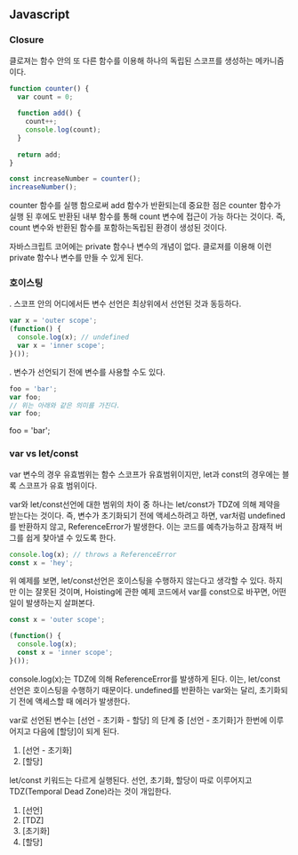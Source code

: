 
## Javascript

### Closure
클로져는 함수 안의 또 다른 함수를 이용해 하나의 독립된 스코프를 생성하는 메카니즘이다.

``` javascript
function counter() {
  var count = 0;
  
  function add() {
    count++;
    console.log(count);
  }
  
  return add;
}

const increaseNumber = counter();
increaseNumber();
```
counter 함수를 실행 함으로써 add 함수가 반환되는데 중요한 점은 counter 함수가 실행 된 후에도 반환된 내부 함수를 통해 count 변수에 접근이 가능 하다는 것이다. 즉, count 변수와 반환된 함수를 포함하는독립된 환경이 생성된 것이다.

자바스크립트 코어에는 private 함수나 변수의 개념이 없다. 클로져를 이용해 이런 private 함수나 변수를 만들 수 있게 된다.


### 호이스팅
. 스코프 안의 어디에서든 변수 선언은 최상위에서 선언된 것과 동등하다.

``` javascript
var x = 'outer scope';
(function() {
  console.log(x); // undefined
  var x = 'inner scope';
}());
```

. 변수가 선언되기 전에 변수를 사용할 수도 있다.

``` javascript
foo = 'bar';
var foo;
// 위는 아래와 같은 의미를 가진다.
var foo;
```
foo = 'bar';

### var vs let/const
var 변수의 경우 유효범위는 함수 스코프가 유효범위이지만, let과 const의 경우에는 블록 스코프가 유효 범위이다.

var와 let/const선언에 대한 범위의 차이 중 하나는 let/const가 TDZ에 의해 제약을 받는다는 것이다.
즉, 변수가 초기화되기 전에 액세스하려고 하면, var처럼 undefined를 반환하지 않고, ReferenceError가 발생한다. 이는 코드를 예측가능하고 잠재적 버그를 쉽게 찾아낼 수 있도록 한다.
``` javascript
console.log(x); // throws a ReferenceError
const x = 'hey';
```
위 예제를 보면, let/const선언은 호이스팅을 수행하지 않는다고 생각할 수 있다.
하지만 이는 잘못된 것이며, Hoisting에 관한 예제 코드에서 var를 const으로 바꾸면, 어떤 일이 발생하는지 살펴본다.
``` javascript
const x = 'outer scope';

(function() {
  console.log(x);
  const x = 'inner scope';
}());
```
console.log(x);는 TDZ에 의해 ReferenceError를 발생하게 된다.
이는, let/const 선언은 호이스팅을 수행하기 때문이다.
undefined를 반환하는 var와는 달리, 초기화되기 전에 액세스할 때 에러가 발생한다.

var로 선언된 변수는
[선언 - 초기화 - 할당] 의 단계 중
[선언 - 초기화]가 한번에 이루어지고 다음에 [할당]이 되게 된다.

1. [선언 - 초기화]
2. [할당]

let/const 키워드는 다르게 실행된다.
선언, 초기화, 할당이 따로 이루어지고 TDZ(Temporal Dead Zone)라는 것이 개입한다.

1. [선언] 
2. [TDZ]
3. [초기화]
4. [할당]
